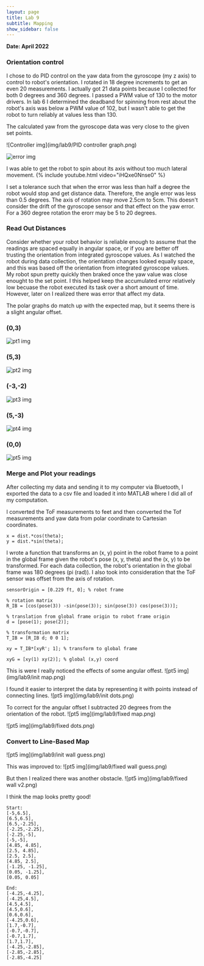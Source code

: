 ```yaml
---
layout: page
title: Lab 9
subtitle: Mapping
show_sidebar: false
---
```


**Date: April 2022**

### Orientation control
I chose to do PID control on the yaw data from the gyroscope (my z axis) to control to robot's orientation. I rotated in 18 degree increments to get an even 20 measurements. I actually got 21 data points because I collected for both 0 degrees and 360 degrees. I passed a PWM value of 130 to the motor drivers. In lab 6 I determined the deadband for spinning from rest about the robot's axis was below a PWM value of 102, but I wasn't able to get the robot to turn reliably at values less than 130.

The calculated yaw from the gyroscope data was very close to the given set points.

![Controller img](img/lab9/PID controller graph.png)

![error img](img/lab9/err.png)

I was able to get the robot to spin about its axis without too much lateral movement.
{% include youtube.html video="iHQxe0Nnse0" %}

I set a tolerance such that when the error was less than half a degree the robot would stop and get distance data. Therefore, the angle error was less than 0.5 degrees. The axis of rotation may move 2.5cm to 5cm. This doesn't consider the drift of the gyroscope sensor and that effect on the yaw error. For a 360 degree rotation the erorr may be 5 to 20 degrees. 

### Read Out Distances
Consider whether your robot behavior is reliable enough to assume that the readings are spaced equally in angular space, or if you are better off trusting the orientation from integrated gyroscope values.
As I watched the robot during data collection, the orientation changes looked equally space, and this was based off the orientation from integrated gyroscope values. My robot spun pretty quickly then braked once the yaw value was close enought to the set point. I this helped keep the accumulated error relatively low becuase the robot executed its task over a short amount of time. However, later on I realized there was error that affect my data.

The polar graphs do match up with the expected map, but it seems there is a slight angular offset.

### (0,3)
![pt1 img](img/lab9/pt1.png)

### (5,3)
![pt2 img](img/lab9/pt2.png)

### (-3,-2)
![pt3 img](img/lab9/pt3.png)

### (5,-3)
![pt4 img](img/lab9/pt4.png)

### (0,0)
![pt5 img](img/lab9/pt5.png)

### Merge and Plot your readings
After collecting my data and sending it to my computer via Bluetooth, I exported the data to a csv file and loaded it into MATLAB where I did all of my computation.

I converted the ToF measurements to feet and then converted the Tof measurements and yaw data from polar coordinate to Cartesian coordinates.
```
x = dist.*cos(theta);
y = dist.*sin(theta);
```

I wrote a function that transforms an (x, y) point in the robot frame to a point in the global frame given the robot's pose (x, y, theta) and the (x, y) to be transformed. For each data collection, the robot's orientation in the global frame was 180 degrees (pi (rad)). I also took into consideration that the ToF sensor was offset from the axis of rotation.

```
sensorOrigin = [0.229 ft, 0]; % robot frame
```

```
% rotation matrix
R_IB = [cos(pose(3)) -sin(pose(3)); sin(pose(3)) cos(pose(3))];

% translation from global frame origin to robot frame origin
d = [pose(1); pose(2)];

% transformation matrix
T_IB = [R_IB d; 0 0 1];

xy = T_IB*[xyR'; 1]; % transform to global frame

xyG = [xy(1) xy(2)]; % global (x,y) coord
```
This is were I really noticed the effects of some angular offest.
![pt5 img](img/lab9/init map.png)

I found it easier to interpret the data by representing it with points instead of connecting lines.
![pt5 img](img/lab9/init dots.png)

To correct for the angular offset I subtracted 20 degrees from the orientation of the robot.
![pt5 img](img/lab9/fixed map.png)

![pt5 img](img/lab9/fixed dots.png)


### Convert to Line-Based Map
![pt5 img](img/lab9/init wall guess.png)

This was improved to:
![pt5 img](img/lab9/fixed wall guess.png)

But then I realized there was another obstacle.
![pt5 img](img/lab9/fixed wall v2.png)

I think the map looks pretty good!

```
Start:
[-5,6.5],
[6.5,6.5],
[6.5,-2.25],
[-2.25,-2.25],
[-2.25,-5],
[-5,-5],
[4.85, 4.85],
[2.5, 4.85],
[2.5, 2.5],
[4.85, 2.5],
[-1.25, -1.25],
[0.05, -1.25],
[0.05, 0.05]

End:
[-4.25,-4.25],
[-4.25,4.5],
[4.5,4.5],
[4.5,0.6],
[0.6,0.6],
[-4.25,0.6],
[1.7,-0.7],
[-0.7,-0.7],
[-0.7,1.7],
[1.7,1.7],
[-4.25,-2.85],
[-2.85,-2.85],
[-2.85,-4.25]
```

